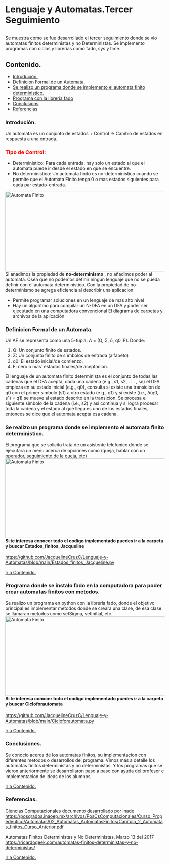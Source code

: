 # Lenguaje y Automatas.Tercer Seguimiento
##
Se muestra como se fue desarrollado el tercer seguimiento donde se vio automatas finitos deterministas y no Deterministas. Se implemento programas con ciclos y librerias como fado, sys y time. 

<a id='contents'></a>
## Contenido.
<ul>
<li><a href="#intro">Introdución.</a></li>
<li><a href="#def">Definicion Formal de un Automata.</a></li>
<li><a href="#prom1">Se realizo un programa donde se implemento el automata finito deterministico.</a></li>
<li><a href="#prom2">Programa con la libreria fado</a></li>
<li><a href="#conclusions">Conclusions</a></li>
<li><a href="#reference">Referencias</a></li>
</ul>
  
<a id='intro'></a>
### Introdución.

Un automata es un conjunto de estados + Control → Cambio de
estados en respuesta a una entrada.
<h3><font color="red">Tipo de Control:</font></h3>
<ul>
<li>Deterministico: Para cada entrada, hay solo un estado
al que el automata puede ir desde el estado en que se
encuentre.</li>
<li>No deterministico: Un automata finito es
no-deterministico cuando se permite que el Automata Finito tenga 0 o mas estados siguientes para cada par estado-entrada.</li></ul>

<img style="float: right" 
src="https://automatasylenguajesformales.wordpress.com/wp-content/uploads/2012/02/automatafinitodeterminista2.jpg" 
height="250px" width="600px"
alt="Automata Finito"/>

Si anadimos la propiedad de **no-determinismo** , no añadimos poder al automata. Osea que no podemos definir ningun
lenguaje que no se pueda definir con el automata deterministico.
Con la propiedad de no-determinismo se agrega eficiencia
al describir una aplicacion:
<ul><li>Permite programar soluciones en un lenguaje de mas
alto nivel</li>
<li>Hay un algoritmo para compilar un N-DFA en un DFA y
poder ser ejecutado en una computadora convencional
El diagrama de carpetas y archivos de la aplicación</li></ul>

<a id='def'></a>
### Definicion Formal de un Automata.

Un AF se representa como una 5-tupla: A = (Q, Σ, δ, q0, F).
Donde:
<ol>
<li>Q: Un conjunto finito de estados.</li>
<li>Σ: Un conjunto finito de s´ımbolos de entrada (alfabeto)</li>
<li>q0: El estado inicial/de comienzo.</li>
<li>F: cero o mas´ estados finales/de aceptacion.</li></ol> 

El lenguaje de un automata finito determinista es el conjunto de todas las cadenas que el DFA acepta, dada una cadena (e.g., s1, s2, . . . , sn) el DFA empieza en su estado inicial (e.g., q0), consulta si existe una transicion de q0 con el primer simbolo (s1) a otro estado (e.g., q1) y si existe (i.e., δ(q0, s1) = q1) se mueve al estado descrito en la transicion. Se procesa el siguiente simbolo de la cadena (i.e., s2) y
asi continua y si logra procesar toda la cadena y el estado al que llega es uno de los estados finales, entonces se dice
que el automata acepta esa cadena.

<a id='prom1'></a>
### Se realizo un programa donde se implemento el automata finito deterministico.
El programa que se solicito trata de un asistente telefonico donde se ejecutara un menu acerca de opciones como (queja, hablar con un operador, seguimiento de la queja, etc) 
<img style="float: right" 
src="https://www.muycomputerpro.com/wp-content/uploads/2020/07/python-lenguaje-programacion-popular-cobol.jpg"
height="250px" width="600px"
alt="Automata Finito"/>

<h4>Si te interesa conocer todo el codigo implementado puedes ir a la carpeta y buscar Estados_finitos_Jacqueline</h4>

https://github.com/JacquelineCruzC/Lenguaje-y-Automatas/blob/main/Estados_finitos_Jacqueline.py

<a href="#contents">Ir a Contenido.</a>

<a id='prom2'></a>
### Programa donde se instalo fado en la computadora para poder crear automatas finitos con metodos.

Se realizo un programa en python con la libreria fado, donde el objetivo principal es implementar metodos donde se creara una clase, de esa clase se llamaran metodos como setSigma, setInitial, etc.
<img style="float: right" 
src="https://www.mtp.es/wp-content/uploads/2020/01/python_MTP.jpg"
height="250px" width="600px"
alt="Automata Finito"/>
<h4>Si te interesa conocer todo el codigo implementado puedes ir a la carpeta y buscar Cicloforautomata</h4>

https://github.com/JacquelineCruzC/Lenguaje-y-Automatas/blob/main/Cicloforautomata.py


<a href="#contents">Ir a Contenido.</a>

<a id='conclusions'></a>
### Conclusiones.

Se conocio acerca de los automatas finitos, su implementacion con diferentes metodos o desarrollos del programa. Vimos mas a detalle los automatas finitos deterministas y no deterministas. Y los programas que se vieron anteriormente se desarrollaron paso a paso con ayuda del profesor e implementacion de ideas de los alumnos.

<a href="#contents">Ir a Contenido.</a>

<a id='reference'></a>
### Referencias.

Ciencias Computacionales documento desarrollado por inade
https://posgrados.inaoep.mx/archivos/PosCsComputacionales/Curso_Propedeutico/Automatas/02_Automatas_AutomatasFinitos/Capitulo_2_Automatas_finitos_Curso_Anterior.pdf

Automatas Finitos Deterministas y No Deterministas, Marzo 13 del 2017
https://ricardogeek.com/automatas-finitos-deterministas-y-no-deterministas/

<a href="#contents">Ir a Contenido.</a>
